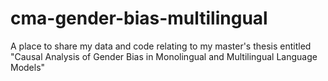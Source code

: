 # cma-gender-bias-multilingual
A place to share my data and code relating to my master's thesis entitled "Causal Analysis of Gender Bias in Monolingual and Multilingual Language Models"
